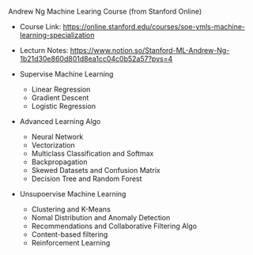 
Andrew Ng Machine Learing Course (from Stanford Online)
- Course Link: https://online.stanford.edu/courses/soe-ymls-machine-learning-specialization
- Lecturn Notes: https://www.notion.so/Stanford-ML-Andrew-Ng-1b21d30e860d801d8ea1cc04c0b52a57?pvs=4

- Supervise Machine Learning
  - Linear Regression
  - Gradient Descent
  - Logistic Regression
- Advanced Learning Algo
  - Neural Network
  - Vectorization
  - Multiclass Classification and Softmax
  - Backpropagation
  - Skewed Datasets and Confusion Matrix
  - Decision Tree and Random Forest
- Unsupoervise Machine Learning
  -  Clustering and K-Means
  -  Nomal Distribution and Anomaly Detection
  -  Recommendations and Collaborative Filtering Algo
  -  Content-based filtering
  -  Reinforcement Learning
